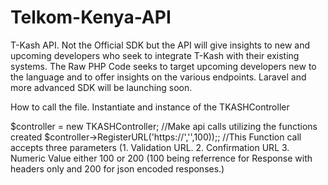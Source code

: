 # Telkom-Kenya-API
T-Kash API. Not the Official SDK but the API will give insights to new and upcoming developers who seek to integrate T-Kash with their existing systems. The Raw PHP Code seeks to target upcoming developers new to the language and to offer insights on the various endpoints. Laravel and more advanced SDK will be launching soon.

How to call the file.
Instantiate and instance of the TKASHController

$controller = new TKASHController;
//Make api calls utilizing the functions created
$controller->RegisterURL('https://<your confirmationURL>','<Your Validation URL>',100));; //This Function call accepts three parameters (1. Validation URL. 2. Confirmation URL 3. Numeric Value either 100 or 200 (100 being referrence for Response with headers only and 200 for json encoded responses.)
